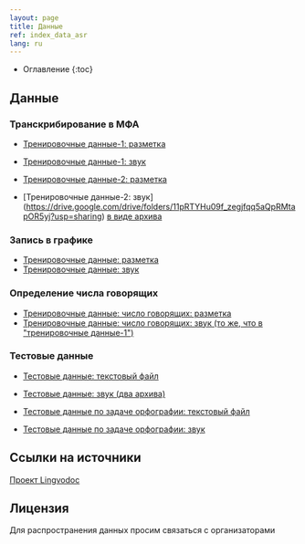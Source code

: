 ```yaml
---
layout: page
title: Данные
ref: index_data_asr
lang: ru
---
```

* Оглавление
{:toc}


## Данные
### Транскрибирование в МФА
* [Тренировочные данные-1: разметка](https://github.com/lowresource-lang-eval/asr_evaluation_scripts/blob/main/train1.tsv)
* [Тренировочные данные-1: звук](https://drive.google.com/drive/folders/1HJe_BOxUmc8g_2jlhoHlt6GG4OkUqCm0?usp=sharing)


* [Тренировочные данные-2: разметка](https://github.com/lowresource-lang-eval/asr_evaluation_scripts/blob/main/train2.tsv)
* [Тренировочные данные-2: звук]
(https://drive.google.com/drive/folders/11pRTYHu09f_zegjfqq5aQpRMtapOR5yj?usp=sharing)
[в виде архива](https://drive.google.com/drive/folders/1p4rpJcQiaOudUE093dhL5UOlP3AWGrvs?usp=sharing)

### Запись в графике

* [Тренировочные данные: разметка](https://raw.githubusercontent.com/lowresource-lang-eval/asr_evaluation_scripts/main/ortho_train.tsv)
* [Тренировочные данные: звук](https://drive.google.com/file/d/168v_pSnm2_saB_7sqQI9xK8JBcTXCnRc/view)



### Определение числа говорящих

* [Тренировочные данные: число говорящих: разметка](https://github.com/lowresource-lang-eval/asr_evaluation_scripts/blob/main/train1speakers.tsv)
* [Тренировочные данные: число говорящих: звук (то же, что в "тренировочные данные-1")](https://drive.google.com/drive/folders/1HJe_BOxUmc8g_2jlhoHlt6GG4OkUqCm0?usp=sharing)

### Тестовые данные

* [Тестовые данные: текстовый файл](https://github.com/lowresource-lang-eval/asr_evaluation_scripts/blob/main/test_release_3mar2020.tsv)
* [Тестовые данные: звук (два архива)](https://drive.google.com/drive/folders/1DZoIe2wZKuZCKOhmTt1X2F-vANWZnt1d?usp=sharing)

* [Тестовые данные по задаче орфографии: текстовый файл](https://github.com/lowresource-lang-eval/asr_evaluation_scripts/blob/main/ortho_test_release_3mar2020.tsv)
* [Тестовые данные по задаче орфографии: звук](https://drive.google.com/file/d/1-7wACJG7s908GAB9SkDtTPKzZMvA1oLC/view?usp=sharing)


## Ссылки на источники
[Проект Lingvodoc](http://lingvodoc.ispras.ru/)

## Лицензия
Для распространения данных просим связаться с организаторами